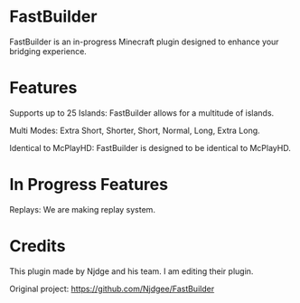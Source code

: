 # FastBuilder

FastBuilder is an in-progress Minecraft plugin designed to enhance your bridging experience.

# Features

Supports up to 25 Islands: FastBuilder allows for a multitude of islands.

Multi Modes: Extra Short, Shorter, Short, Normal, Long, Extra Long.

Identical to McPlayHD: FastBuilder is designed to be identical to McPlayHD.

# In Progress Features

Replays: We are making replay system.

# Credits

This plugin made by Njdge and his team. I am editing their plugin.

Original project: https://github.com/Njdgee/FastBuilder